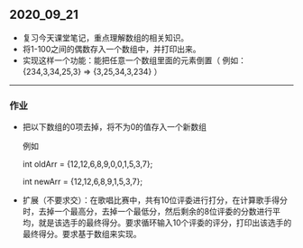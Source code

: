 ## 2020_09_21

* 复习今天课堂笔记，重点理解数组的相关知识。
* 将1-100之间的偶数存入一个数组中，并打印出来。
* 实现这样一个功能：能把任意一个数组里面的元素倒置（ 例如：{234,3,34,25,3} => {3,25,34,3,234} ）

---

### 作业

- 把以下数组的0项去掉，将不为0的值存入一个新数组

  例如

  int oldArr = {12,12,6,8,9,0,0,1,5,3,7};
  
  int newArr = {12,12,6,8,9,1,5,3,7};

* 扩展（不要求交）：在歌唱比赛中，共有10位评委进行打分，在计算歌手得分时，去掉一个最高分，去掉一个最低分，然后剩余的8位评委的分数进行平均，就是该选手的最终得分。要求循环输入10个评委的评分，打印出该选手的最终得分。要求基于数组来实现。

